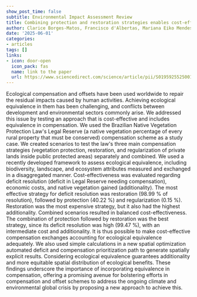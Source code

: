 ```yaml
---
show_post_time: false
subtitle: Environmental Impact Assessment Review
title: Combining protection and restoration strategies enables cost-effective compensation with ecological equivalence in Brazil
author: Clarice Borges-Matos, Francisco d'Albertas, Mariana Eiko Mendes, Rafael Loyola, Jean Paul Metzger
date: '2025-06-01'
categories:
- articles
tags: []
links:
- icon: door-open
  icon_pack: fas
  name: link to the paper
  url: https://www.sciencedirect.com/science/article/pii/S0195925525001192
---
```


Ecological compensation and offsets have been used worldwide to repair the residual impacts caused by human activities. Achieving ecological equivalence in them has been challenging, and conflicts between development and environmental sectors commonly arise. We addressed this issue by testing an approach that is cost-effective and includes equivalence in compensation. We used the Brazilian Native Vegetation Protection Law's Legal Reserve (a native vegetation percentage of every rural property that must be conserved) compensation scheme as a study case. We created scenarios to test the law's three main compensation strategies (vegetation protection, restoration, and regularization of private lands inside public protected areas) separately and combined. We used a recently developed framework to assess ecological equivalence, including biodiversity, landscape, and ecosystem attributes measured and exchanged in a disaggregated manner. Cost-effectiveness was evaluated regarding deficit resolution (deficit in Legal Reserve needing compensation), economic costs, and native vegetation gained (additionality). The most effective strategy for deficit resolution was restoration (98.99 % of resolution), followed by protection (40.22 %) and regularization (0.15 %). Restoration was the most expensive strategy, but it also had the highest additionality. Combined scenarios resulted in balanced cost-effectiveness. The combination of protection followed by restoration was the best strategy, since its deficit resolution was high (99.47 %), with an intermediate cost and additionality. It is thus possible to make cost-effective compensation exchanges accounting for ecological equivalence adequately. We also used simple calculations in a new spatial optimization automated deficit and compensation prioritization path to generate spatially explicit results. Considering ecological equivalence guarantees additionality and more equitable spatial distribution of ecological benefits. These findings underscore the importance of incorporating equivalence in compensation, offering a promising avenue for bolstering efforts in compensation and offset schemes to address the ongoing climate and environmental global crisis by proposing a new approach to achieve this.